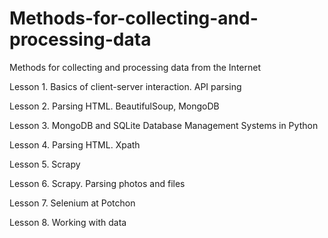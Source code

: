 # Methods-for-collecting-and-processing-data
Methods for collecting and processing data from the Internet

Lesson 1. Basics of client-server interaction. API parsing

Lesson 2. Parsing HTML. BeautifulSoup, MongoDB

Lesson 3. MongoDB and SQLite Database Management Systems in Python

Lesson 4. Parsing HTML. Xpath

Lesson 5. Scrapy

Lesson 6. Scrapy. Parsing photos and files

Lesson 7. Selenium at Potchon

Lesson 8. Working with data
